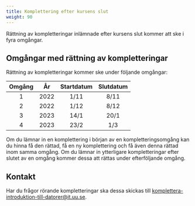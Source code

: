 ```yaml
---
title: Komplettering efter kursens slut
weight: 90
---
```


Rättning av kompletteringar inlämnade efter kursens slut kommer att ske i fyra
omgångar.

## Omgångar med rättning av kompletteringar

Rättning av kompletteringar kommer ske under följande omgångar:

<p class="small-table"></p>

| Omgång | År   | Startdatum | Slutdatum |
|:------:|:----:|:----------:|:---------:|
| 1      | 2022 | 1/11       | 8/11      |
| 2      | 2022 | 1/12       | 8/12      |
| 3      | 2023 | 14/1       | 20/1      |
| 4      | 2023 | 23/2       | 1/3       |


<!-- **TBA:** Exakta datum för omgång 4 är ännu inte fastställda. --> 


Om du lämnar in en komplettering i början av en kompletteringsomgång kan du
hinna få den rättad, få en ny komplettering och få även denna rättad inom samma omgång. Om du lämnar
in ytterligare kompletteringar efter slutet av en omgång kommer dessa att rättas
under efterföljande omgång. 

## Kontakt

Har du frågor rörande kompletteringar ska dessa skickas till
[komplettera-introduktion-till-datorer@it.uu.se](mailto:komplettera-introduktion-till-datorer@it.uu.se).

